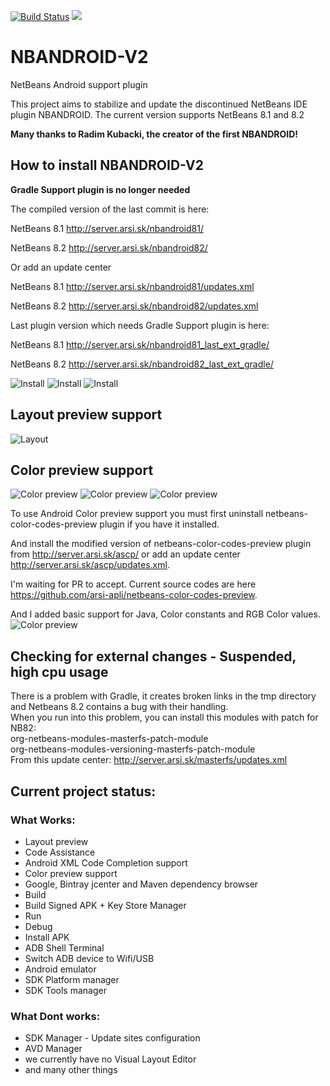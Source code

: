 [![Build Status](https://travis-ci.org/NBANDROIDTEAM/NBANDROID-V2.svg?branch=master)](https://travis-ci.org/NBANDROIDTEAM/NBANDROID-V2)
![](http://server.arsi.sk:8080/hit/counter.svg)

# NBANDROID-V2
NetBeans Android support plugin

This project aims to stabilize and update the discontinued NetBeans IDE plugin NBANDROID.
The current version supports NetBeans 8.1 and 8.2

**Many thanks to Radim Kubacki, the creator of the first NBANDROID!**</br>

## How to install NBANDROID-V2

**Gradle Support plugin is no longer needed**

The compiled version of the last commit is here:<br>


NetBeans 8.1 http://server.arsi.sk/nbandroid81/

NetBeans 8.2 http://server.arsi.sk/nbandroid82/

Or add an update center

NetBeans 8.1 http://server.arsi.sk/nbandroid81/updates.xml

NetBeans 8.2 http://server.arsi.sk/nbandroid82/updates.xml

Last plugin version which needs Gradle Support plugin is here:<br>


NetBeans 8.1 http://server.arsi.sk/nbandroid81_last_ext_gradle/

NetBeans 8.2 http://server.arsi.sk/nbandroid82_last_ext_gradle/


![Install](https://user-images.githubusercontent.com/22594510/50820918-2fa0c700-132e-11e9-9cc3-dbdf49bb17b4.png)
![Install](https://user-images.githubusercontent.com/22594510/50820932-39c2c580-132e-11e9-8450-77c5bd669536.png)
![Install](https://user-images.githubusercontent.com/22594510/50820950-421b0080-132e-11e9-9b7d-04f681d73f60.png)

## Layout preview support
![Layout](https://user-images.githubusercontent.com/22594510/52371231-433a6d00-2a55-11e9-87d6-8ee9246c4168.png)

## Color preview support
![Color preview](https://user-images.githubusercontent.com/22594510/50722224-20224380-10cc-11e9-8a0a-90e2106b3c9d.png)
![Color preview](https://user-images.githubusercontent.com/22594510/50724036-f9253b00-10e6-11e9-92d0-c092ec9ed1f4.png)
![Color preview](https://user-images.githubusercontent.com/22594510/50724463-30e3b100-10ee-11e9-8d71-97dd83a3a357.png)

To use Android Color preview support you must first uninstall netbeans-color-codes-preview plugin if you have it installed.

And install the modified version of netbeans-color-codes-preview plugin from http://server.arsi.sk/ascp/ or add an update center 
http://server.arsi.sk/ascp/updates.xml. 

I'm waiting for PR to accept. Current source codes are here https://github.com/arsi-apli/netbeans-color-codes-preview. 

And I added basic support for Java, Color constants and RGB Color values.
![Color preview](https://user-images.githubusercontent.com/22594510/50656806-ab98b900-0f94-11e9-9d14-890c3303c7b7.png)

## Checking for external changes - Suspended, high cpu usage<br>
There is a problem with Gradle, it creates broken links in the tmp directory and Netbeans 8.2 contains a bug with their handling.<br>
When you run into this problem, you can install this modules with patch for NB82:<br>
org-netbeans-modules-masterfs-patch-module<br>
org-netbeans-modules-versioning-masterfs-patch-module<br>
From this update center:  http://server.arsi.sk/masterfs/updates.xml

## Current project status:
### What Works:
* Layout preview
* Code Assistance
* Android XML Code Completion support
* Color preview support
* Google, Bintray jcenter and Maven dependency browser
* Build
* Build Signed APK + Key Store Manager
* Run
* Debug
* Install APK
* ADB Shell Terminal
* Switch ADB device to Wifi/USB
* Android emulator
* SDK Platform manager
* SDK Tools manager

### What Dont works:
* SDK Manager - Update sites configuration
* AVD Manager
* we currently have no Visual Layout Editor 
* and many other things

